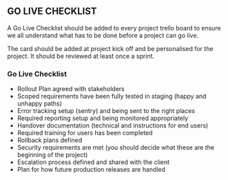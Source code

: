 ## GO LIVE CHECKLIST

A Go Live Checklist should be added to every project trello board to ensure we all understand what has to be done before a project can go live.  

The card should be added at project kick off and be personalised for the project.
It should be reviewed at least once a sprint.


### Go Live Checklist

- Rollout Plan agreed with stakeholders
- Scoped requirements have been fully tested in staging (happy and unhappy paths)
- Error tracking setup (sentry) and being sent to the right places
- Required reporting setup and being monitored appropriately
- Handover documentation (technical and instructions for end users)
- Required training for users has been completed
- Rollback plans defined
- Security requirements are met (you should decide what these are the beginning of the project)
- Escalation process defined and shared with the client
- Plan for how future production releases are handled

